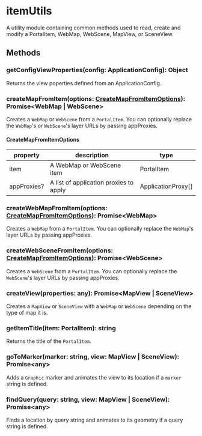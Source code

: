 # itemUtils

A utility module containing common methods used to read, create and modify a PortalItem, WebMap, WebScene, MapView, or SceneView.

## Methods

### getConfigViewProperties(config: ApplicationConfig): Object

Returns the view poperties defined from an ApplicationConfig.

### createMapFromItem(options: [CreateMapFromItemOptions](#createmapfromitemoptions)): Promise&lt;WebMap | WebScene&gt;

Creates a `WebMap` or `WebScene` from a `PortalItem`. You can optionally replace the `WebMap`'s or `WebScene`'s layer URLs by passing appProxies.

#### CreateMapFromItemOptions

|property|description|type|
|---|---|---|
|item|A WebMap or WebScene item|PortalItem|
|appProxies?|A list of application proxies to apply|ApplicationProxy[]|

### createWebMapFromItem(options: [CreateMapFromItemOptions](#createmapfromitemoptions)): Promise&lt;WebMap&gt;

Creates a `WebMap` from a `PortalItem`. You can optionally replace the `WebMap`'s layer URLs by passing appProxies.

### createWebSceneFromItem(options: [CreateMapFromItemOptions](#createmapfromitemoptions)): Promise&lt;WebScene&gt;

Creates a `WebScene` from a `PortalItem`. You can optionally replace the `WebScene`'s layer URLs by passing appProxies.

### createView(properties: any): Promise&lt;MapView | SceneView&gt;

Creates a `MapView` or `SceneView` with a `WebMap` or `WebScene` depending on the type of map it is.

### getItemTitle(item: PortalItem): string

Returns the title of the `PortalItem`.

### goToMarker(marker: string, view: MapView | SceneView): Promise&lt;any&gt;

Adds a `Graphic` marker and animates the view to its location if a `marker` string is defined.


### findQuery(query: string, view: MapView | SceneView): Promise&lt;any&gt;

Finds a location by query string and animates to its geometry if a query string is defined.

